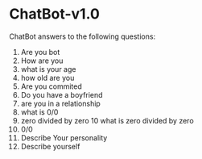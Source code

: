# ChatBot-v1.0
ChatBot answers to the following questions:
1. Are you bot
2. How are you
3. what is your age
4. how old are you
5. Are you commited
6. Do you have a boyfriend
7. are you in a relationship
8. what is 0/0
9. zero divided by zero
10 what is zero divided by zero
11. 0/0
12. Describe Your personality
13. Describe yourself
